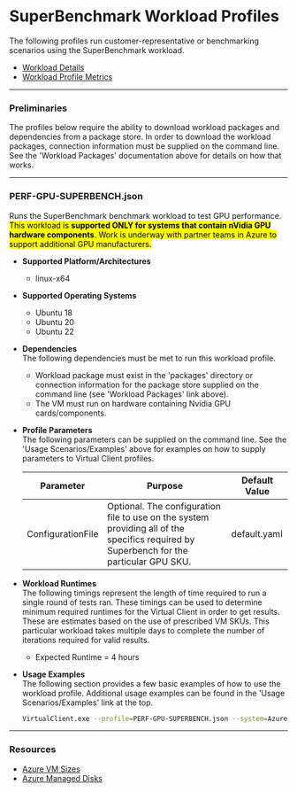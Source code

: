 ﻿# SuperBenchmark Workload Profiles
The following profiles run customer-representative or benchmarking scenarios using the SuperBenchmark workload.

* [Workload Details](./superbenchmark.md)  
* [Workload Profile Metrics](./superbenchmark-metrics.md)


-----------------------------------------------------------------------

### Preliminaries
The profiles below require the ability to download workload packages and dependencies from a package store. In order to download the workload packages, connection information 
must be supplied on the command line. See the 'Workload Packages' documentation above for details on how that works.

-----------------------------------------------------------------------

### PERF-GPU-SUPERBENCH.json
Runs the SuperBenchmark benchmark workload to test GPU performance. <mark>This workload is <b>supported ONLY for systems that contain nVidia GPU
hardware components</b>. Work is underway with partner teams in Azure to support additional GPU manufacturers.</mark>

* **Supported Platform/Architectures**
  * linux-x64

* **Supported Operating Systems**
  * Ubuntu 18
  * Ubuntu 20
  * Ubuntu 22

* **Dependencies**  
  The following dependencies must be met to run this workload profile.

  * Workload package must exist in the 'packages' directory or connection information for the package store supplied on the command line (see 'Workload Packages' link above).
  * The VM must run on hardware containing Nvidia GPU cards/components.

* **Profile Parameters**  
  The following parameters can be supplied on the command line. See the 'Usage Scenarios/Examples' above for examples on how to supply parameters to 
  Virtual Client profiles.

  | Parameter             | Purpose | Default Value |
  |-----------------------|---------|---------------|
  | ConfigurationFile     | Optional. The configuration file to use on the system providing all of the specifics required by Superbench for the particular GPU SKU. | default.yaml  |

* **Workload Runtimes**  
  The following timings represent the length of time required to run a single round of tests ran. These timings can be used to determine
  minimum required runtimes for the Virtual Client in order to get results. These are estimates based on the use of prescribed VM SKUs. This
  particular workload takes multiple days to complete the number of iterations required for valid results.

  * Expected Runtime = 4 hours

* **Usage Examples**  
  The following section provides a few basic examples of how to use the workload profile. Additional usage examples can be found in the
  'Usage Scenarios/Examples' link at the top.



  ``` bash
  VirtualClient.exe --profile=PERF-GPU-SUPERBENCH.json --system=Azure --timeout=1440 --packageStore="{BlobConnectionString|SAS Uri}"
  ```


-----------------------------------------------------------------------


### Resources
* [Azure VM Sizes](https://docs.microsoft.com/en-us/azure/virtual-machines/sizes)
* [Azure Managed Disks](https://azure.microsoft.com/en-us/pricing/details/managed-disks/)